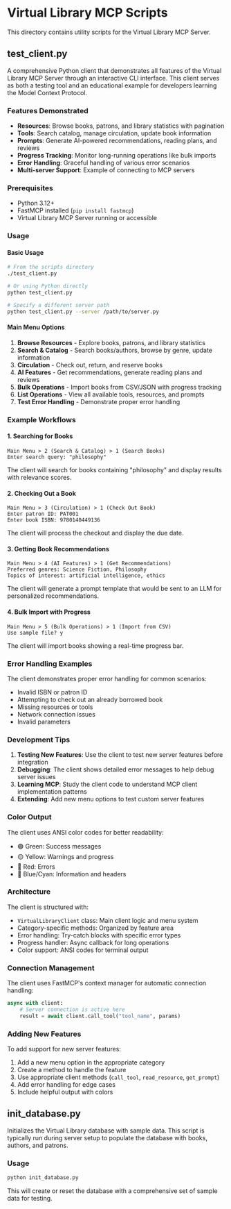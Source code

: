 # Virtual Library MCP Scripts

This directory contains utility scripts for the Virtual Library MCP Server.

## test_client.py

A comprehensive Python client that demonstrates all features of the Virtual Library MCP Server through an interactive CLI interface. This client serves as both a testing tool and an educational example for developers learning the Model Context Protocol.

### Features Demonstrated

- **Resources**: Browse books, patrons, and library statistics with pagination
- **Tools**: Search catalog, manage circulation, update book information
- **Prompts**: Generate AI-powered recommendations, reading plans, and reviews
- **Progress Tracking**: Monitor long-running operations like bulk imports
- **Error Handling**: Graceful handling of various error scenarios
- **Multi-server Support**: Example of connecting to MCP servers

### Prerequisites

- Python 3.12+
- FastMCP installed (`pip install fastmcp`)
- Virtual Library MCP Server running or accessible

### Usage

#### Basic Usage

```bash
# From the scripts directory
./test_client.py

# Or using Python directly
python test_client.py

# Specify a different server path
python test_client.py --server /path/to/server.py
```

#### Main Menu Options

1. **Browse Resources** - Explore books, patrons, and library statistics
2. **Search & Catalog** - Search books/authors, browse by genre, update information
3. **Circulation** - Check out, return, and reserve books
4. **AI Features** - Get recommendations, generate reading plans and reviews
5. **Bulk Operations** - Import books from CSV/JSON with progress tracking
6. **List Operations** - View all available tools, resources, and prompts
7. **Test Error Handling** - Demonstrate proper error handling

### Example Workflows

#### 1. Searching for Books

```
Main Menu > 2 (Search & Catalog) > 1 (Search Books)
Enter search query: "philosophy"
```

The client will search for books containing "philosophy" and display results with relevance scores.

#### 2. Checking Out a Book

```
Main Menu > 3 (Circulation) > 1 (Check Out Book)
Enter patron ID: PAT001
Enter book ISBN: 9780140449136
```

The client will process the checkout and display the due date.

#### 3. Getting Book Recommendations

```
Main Menu > 4 (AI Features) > 1 (Get Recommendations)
Preferred genres: Science Fiction, Philosophy
Topics of interest: artificial intelligence, ethics
```

The client will generate a prompt template that would be sent to an LLM for personalized recommendations.

#### 4. Bulk Import with Progress

```
Main Menu > 5 (Bulk Operations) > 1 (Import from CSV)
Use sample file? y
```

The client will import books showing a real-time progress bar.

### Error Handling Examples

The client demonstrates proper error handling for common scenarios:

- Invalid ISBN or patron ID
- Attempting to check out an already borrowed book
- Missing resources or tools
- Network connection issues
- Invalid parameters

### Development Tips

1. **Testing New Features**: Use the client to test new server features before integration
2. **Debugging**: The client shows detailed error messages to help debug server issues
3. **Learning MCP**: Study the client code to understand MCP client implementation patterns
4. **Extending**: Add new menu options to test custom server features

### Color Output

The client uses ANSI color codes for better readability:
- 🟢 Green: Success messages
- 🟡 Yellow: Warnings and progress
- 🔴 Red: Errors
- 🔵 Blue/Cyan: Information and headers

### Architecture

The client is structured with:

- `VirtualLibraryClient` class: Main client logic and menu system
- Category-specific methods: Organized by feature area
- Error handling: Try-catch blocks with specific error types
- Progress handler: Async callback for long operations
- Color support: ANSI codes for terminal output

### Connection Management

The client uses FastMCP's context manager for automatic connection handling:

```python
async with client:
    # Server connection is active here
    result = await client.call_tool("tool_name", params)
```

### Adding New Features

To add support for new server features:

1. Add a new menu option in the appropriate category
2. Create a method to handle the feature
3. Use appropriate client methods (`call_tool`, `read_resource`, `get_prompt`)
4. Add error handling for edge cases
5. Include helpful output with colors

## init_database.py

Initializes the Virtual Library database with sample data. This script is typically run during server setup to populate the database with books, authors, and patrons.

### Usage

```bash
python init_database.py
```

This will create or reset the database with a comprehensive set of sample data for testing.
